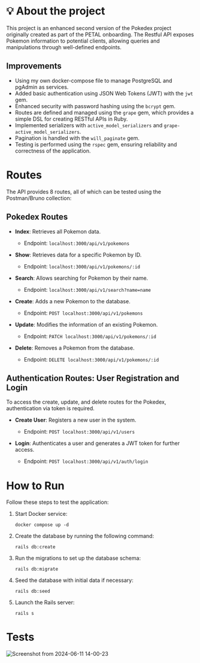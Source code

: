 # 💡 About the project

 This project is an enhanced second version of the Pokedex project originally created as part of the PETAL onboarding. The Restful API exposes Pokemon information to potential clients, allowing queries and manipulations through well-defined endpoints.
 
 ## Improvements

- Using my own docker-compose file to manage PostgreSQL and pgAdmin as services.
- Added basic authentication using JSON Web Tokens (JWT) with the `jwt` gem.
- Enhanced security with password hashing using the `bcrypt` gem.
- Routes are defined and managed using the `grape` gem, which provides a simple DSL for creating RESTful APIs in Ruby.
- Implemented serializers with `active_model_serializers` and `grape-active_model_serializers`.
- Pagination is handled with the `will_paginate` gem.
- Testing is performed using the `rspec` gem, ensuring reliability and correctness of the application.

 # Routes

The API provides 8 routes, all of which can be tested using the Postman/Bruno collection:

## Pokedex Routes

- **Index**: Retrieves all Pokemon data.
  - Endpoint: `localhost:3000/api/v1/pokemons`

- **Show**: Retrieves data for a specific Pokemon by ID.
  - Endpoint: `localhost:3000/api/v1/pokemons/:id`

- **Search**: Allows searching for Pokemon by their name.
  - Endpoint: `localhost:3000/api/v1/search?name=name`

- **Create**: Adds a new Pokemon to the database.
  - Endpoint: `POST localhost:3000/api/v1/pokemons`

- **Update**: Modifies the information of an existing Pokemon.
  - Endpoint: `PATCH localhost:3000/api/v1/pokemons/:id`

- **Delete**: Removes a Pokemon from the database.
  - Endpoint: `DELETE localhost:3000/api/v1/pokemons/:id`


## Authentication Routes: User Registration and Login

To access the create, update, and delete routes for the Pokedex, authentication via token is required.

- **Create User**: Registers a new user in the system.
  - Endpoint: `POST localhost:3000/api/v1/users`

- **Login**: Authenticates a user and generates a JWT token for further access.
  - Endpoint: `POST localhost:3000/api/v1/auth/login`


# How to Run

Follow these steps to test the application:

1) Start Docker service:

    `docker compose up -d`

2) Create the database by running the following command:

    `rails db:create`

3) Run the migrations to set up the database schema:

    `rails db:migrate`

4) Seed the database with initial data if necessary:

    `rails db:seed`

5) Launch the Rails server:

     `rails s`

# Tests

![Screenshot from 2024-06-11 14-00-23](https://github.com/LeonMoreno/pokedex_rails/assets/88601147/7c08c9e3-ff1e-4c20-a4b5-6f956a996510)
